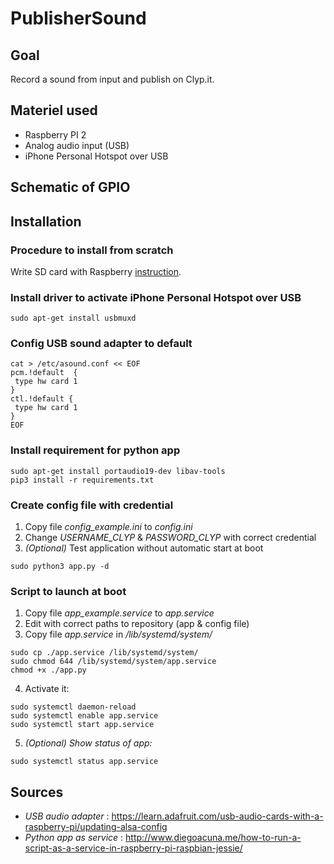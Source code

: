 # PublisherSound

## Goal
Record a sound from input and publish on Clyp.it.


## Materiel used
- Raspberry PI 2
- Analog audio input (USB)
- iPhone Personal Hotspot over USB

## Schematic of GPIO



## Installation

### Procedure to install from scratch
Write SD card with Raspberry [instruction](https://www.raspberrypi.org/documentation/installation/installing-images).


### Install driver to activate iPhone Personal Hotspot over USB
```
sudo apt-get install usbmuxd
```


### Config USB sound adapter to default
```
cat > /etc/asound.conf << EOF
pcm.!default  {
 type hw card 1
}
ctl.!default {
 type hw card 1
}
EOF
```


### Install requirement for python app
```
sudo apt-get install portaudio19-dev libav-tools
pip3 install -r requirements.txt
```


### Create config file with credential
1. Copy file *config_example.ini* to *config.ini*
2. Change *USERNAME_CLYP* & *PASSWORD_CLYP* with correct credential
3. *(Optional)* Test application without automatic start at boot
```
sudo python3 app.py -d
```


### Script to launch at boot
1. Copy file *app_example.service* to *app.service*
2. Edit with correct paths to repository (app & config file)
3. Copy file *app.service* in */lib/systemd/system/*
```
sudo cp ./app.service /lib/systemd/system/
sudo chmod 644 /lib/systemd/system/app.service
chmod +x ./app.py
```

4. Activate it:
```
sudo systemctl daemon-reload
sudo systemctl enable app.service
sudo systemctl start app.service
```

5. *(Optional) Show status of app:*
```
sudo systemctl status app.service
```



## Sources
- *USB audio adapter* : https://learn.adafruit.com/usb-audio-cards-with-a-raspberry-pi/updating-alsa-config
- *Python app as service* : http://www.diegoacuna.me/how-to-run-a-script-as-a-service-in-raspberry-pi-raspbian-jessie/
